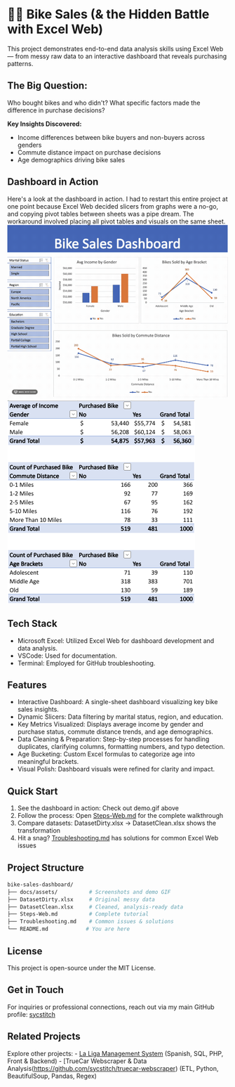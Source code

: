 # 🚴‍♀️ Bike Sales (& the Hidden Battle with Excel Web)
This project demonstrates end-to-end data analysis skills using Excel Web — from messy raw data to an interactive dashboard that reveals purchasing patterns.

## The Big Question:
Who bought bikes and who didn't? What specific factors made the difference in purchase decisions?

**Key Insights Discovered:**
- Income differences between bike buyers and non-buyers across genders
- Commute distance impact on purchase decisions
- Age demographics driving bike sales

## Dashboard in Action
Here's a look at the dashboard in action. I had to restart this entire project at one point because Excel Web decided slicers from graphs were a no-go, and copying pivot tables between sheets was a pipe dream. The workaround involved placing all pivot tables and visuals on the same sheet.
![Dashboard & Slicers Demo](/docs/assets/demo.gif)
![Pivot Tables](/docs/assets/pivot_tables.png)

## Tech Stack
- Microsoft Excel: Utilized Excel Web for dashboard development and data analysis.
- VSCode: Used for documentation.
- Terminal: Employed for GitHub troubleshooting.

## Features
- Interactive Dashboard: A single-sheet dashboard visualizing key bike sales insights.
- Dynamic Slicers: Data filtering by marital status, region, and education.
- Key Metrics Visualized: Displays average income by gender and purchase status, commute distance trends, and age demographics.
- Data Cleaning & Preparation: Step-by-step processes for handling duplicates, clarifying columns, formatting numbers, and typo detection.
- Age Bucketing: Custom Excel formulas to categorize age into meaningful brackets.
- Visual Polish: Dashboard visuals were refined for clarity and impact.

## Quick Start
1. See the dashboard in action: Check out demo.gif above
2. Follow the process: Open [Steps-Web.md](docs/Steps-Web.md) for the complete walkthrough
3. Compare datasets: DatasetDirty.xlsx → DatasetClean.xlsx shows the transformation
4. Hit a snag? [Troubleshooting.md](docs/Troubleshooting.md) has solutions for common Excel Web issues

## Project Structure
```bash
bike-sales-dashboard/
├── docs/assets/          # Screenshots and demo GIF
├── DatasetDirty.xlsx     # Original messy data
├── DatasetClean.xlsx     # Cleaned, analysis-ready data
├── Steps-Web.md          # Complete tutorial
├── Troubleshooting.md    # Common issues & solutions
└── README.md            # You are here
```

## License
This project is open-source under the MIT License.

## Get in Touch
For inquiries or professional connections, reach out via my main GitHub profile: [sycstitch](https://github.com/sycstitch)

## Related Projects
Explore other projects:
	- [La Liga Management System](https://github.com/sycstitch/la-liga-management-system) (Spanish, SQL, PHP, Front & Backend)
	- [TrueCar Webscraper & Data Analysis(https://github.com/sycstitch/truecar-webscraper) (ETL, Python, BeautifulSoup, Pandas, Regex)
